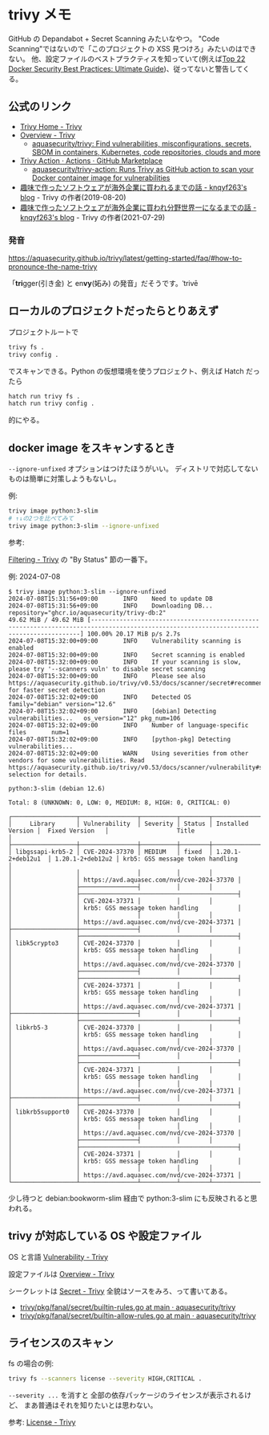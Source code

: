 # trivy メモ

GitHub の Depandabot + Secret Scanning みたいなやつ。
"Code Scanning"ではないので「このプロジェクトの XSS 見つけろ」みたいのはできない。
他、設定ファイルのベストプラクティスを知っていて(例えば[Top 22 Docker Security Best Practices: Ultimate Guide](https://www.aquasec.com/blog/docker-security-best-practices/))、従ってないと警告してくる。

## 公式のリンク

- [Trivy Home - Trivy](https://trivy.dev/)
- [Overview - Trivy](https://aquasecurity.github.io/trivy/)
  - [aquasecurity/trivy: Find vulnerabilities, misconfigurations, secrets, SBOM in containers, Kubernetes, code repositories, clouds and more](https://github.com/aquasecurity/trivy)
- [Trivy Action · Actions · GitHub Marketplace](https://github.com/marketplace/actions/trivy-action)
  - [aquasecurity/trivy-action: Runs Trivy as GitHub action to scan your Docker container image for vulnerabilities](https://github.com/aquasecurity/trivy-action)
- [趣味で作ったソフトウェアが海外企業に買われるまでの話 - knqyf263's blog](https://knqyf263.hatenablog.com/entry/2019/08/20/120713) - Trivy の作者(2019-08-20)
- [趣味で作ったソフトウェアが海外企業に買われ分野世界一になるまでの話 - knqyf263's blog](https://knqyf263.hatenablog.com/entry/2021/07/29/143500) - Trivy の作者(2021-07-29)

### 発音

<https://aquasecurity.github.io/trivy/latest/getting-started/faq/#how-to-pronounce-the-name-trivy>

「**tri**gger(引き金) と en**vy**(妬み) の発音」だそうです。ˈtrivē

## ローカルのプロジェクトだったらとりあえず

プロジェクトルートで

```sh
trivy fs .
trivy config .
```

でスキャンできる。Python の仮想環境を使うプロジェクト、例えば Hatch だったら

```sh
hatch run trivy fs .
hatch run trivy config .
```

的にやる。

## docker image をスキャンするとき

`--ignore-unfixed` オプションはつけたほうがいい。
ディストリで対応してないものは簡単に対策しようもないし。

例:

```sh
trivy image python:3-slim
# ↑↓の2つを比べてみて
trivy image python:3-slim --ignore-unfixed
```

参考:

[Filtering - Trivy](https://aquasecurity.github.io/trivy/latest/docs/configuration/filtering/#by-status)
の "By Status" 節の一番下。

例: 2024-07-08

```console
$ trivy image python:3-slim --ignore-unfixed
2024-07-08T15:31:56+09:00       INFO    Need to update DB
2024-07-08T15:31:56+09:00       INFO    Downloading DB...       repository="ghcr.io/aquasecurity/trivy-db:2"
49.62 MiB / 49.62 MiB [-----------------------------------------------------------------------------------------------------------------------------------------] 100.00% 20.17 MiB p/s 2.7s
2024-07-08T15:32:00+09:00       INFO    Vulnerability scanning is enabled
2024-07-08T15:32:00+09:00       INFO    Secret scanning is enabled
2024-07-08T15:32:00+09:00       INFO    If your scanning is slow, please try '--scanners vuln' to disable secret scanning
2024-07-08T15:32:00+09:00       INFO    Please see also https://aquasecurity.github.io/trivy/v0.53/docs/scanner/secret#recommendation for faster secret detection
2024-07-08T15:32:02+09:00       INFO    Detected OS     family="debian" version="12.6"
2024-07-08T15:32:02+09:00       INFO    [debian] Detecting vulnerabilities...   os_version="12" pkg_num=106
2024-07-08T15:32:02+09:00       INFO    Number of language-specific files       num=1
2024-07-08T15:32:02+09:00       INFO    [python-pkg] Detecting vulnerabilities...
2024-07-08T15:32:02+09:00       WARN    Using severities from other vendors for some vulnerabilities. Read https://aquasecurity.github.io/trivy/v0.53/docs/scanner/vulnerability#severity-selection for details.

python:3-slim (debian 12.6)

Total: 8 (UNKNOWN: 0, LOW: 0, MEDIUM: 8, HIGH: 0, CRITICAL: 0)

┌──────────────────┬────────────────┬──────────┬────────┬───────────────────┬──────────────────┬────────────────────────────────────────────┐
│     Library      │ Vulnerability  │ Severity │ Status │ Installed Version │  Fixed Version   │                   Title                    │
├──────────────────┼────────────────┼──────────┼────────┼───────────────────┼──────────────────┼────────────────────────────────────────────┤
│ libgssapi-krb5-2 │ CVE-2024-37370 │ MEDIUM   │ fixed  │ 1.20.1-2+deb12u1  │ 1.20.1-2+deb12u2 │ krb5: GSS message token handling           │
│                  │                │          │        │                   │                  │ https://avd.aquasec.com/nvd/cve-2024-37370 │
│                  ├────────────────┤          │        │                   │                  ├────────────────────────────────────────────┤
│                  │ CVE-2024-37371 │          │        │                   │                  │ krb5: GSS message token handling           │
│                  │                │          │        │                   │                  │ https://avd.aquasec.com/nvd/cve-2024-37371 │
├──────────────────┼────────────────┤          │        │                   │                  ├────────────────────────────────────────────┤
│ libk5crypto3     │ CVE-2024-37370 │          │        │                   │                  │ krb5: GSS message token handling           │
│                  │                │          │        │                   │                  │ https://avd.aquasec.com/nvd/cve-2024-37370 │
│                  ├────────────────┤          │        │                   │                  ├────────────────────────────────────────────┤
│                  │ CVE-2024-37371 │          │        │                   │                  │ krb5: GSS message token handling           │
│                  │                │          │        │                   │                  │ https://avd.aquasec.com/nvd/cve-2024-37371 │
├──────────────────┼────────────────┤          │        │                   │                  ├────────────────────────────────────────────┤
│ libkrb5-3        │ CVE-2024-37370 │          │        │                   │                  │ krb5: GSS message token handling           │
│                  │                │          │        │                   │                  │ https://avd.aquasec.com/nvd/cve-2024-37370 │
│                  ├────────────────┤          │        │                   │                  ├────────────────────────────────────────────┤
│                  │ CVE-2024-37371 │          │        │                   │                  │ krb5: GSS message token handling           │
│                  │                │          │        │                   │                  │ https://avd.aquasec.com/nvd/cve-2024-37371 │
├──────────────────┼────────────────┤          │        │                   │                  ├────────────────────────────────────────────┤
│ libkrb5support0  │ CVE-2024-37370 │          │        │                   │                  │ krb5: GSS message token handling           │
│                  │                │          │        │                   │                  │ https://avd.aquasec.com/nvd/cve-2024-37370 │
│                  ├────────────────┤          │        │                   │                  ├────────────────────────────────────────────┤
│                  │ CVE-2024-37371 │          │        │                   │                  │ krb5: GSS message token handling           │
│                  │                │          │        │                   │                  │ https://avd.aquasec.com/nvd/cve-2024-37371 │
└──────────────────┴────────────────┴──────────┴────────┴───────────────────┴──────────────────┴────────────────────────────────────────────┘
```

少し待つと debian:bookworm-slim 経由で python:3-slim にも反映されると思われる。

## trivy が対応している OS や設定ファイル

OS と言語
[Vulnerability - Trivy](https://aquasecurity.github.io/trivy/latest/docs/scanner/vulnerability/)

設定ファイルは
[Overview - Trivy](https://aquasecurity.github.io/trivy/latest/docs/scanner/misconfiguration/)

シークレットは
[Secret - Trivy](https://aquasecurity.github.io/trivy/latest/docs/scanner/secret/)
全貌はソースをみろ、って書いてある。

- [trivy/pkg/fanal/secret/builtin-rules.go at main · aquasecurity/trivy](https://github.com/aquasecurity/trivy/blob/main/pkg/fanal/secret/builtin-rules.go)
- [trivy/pkg/fanal/secret/builtin-allow-rules.go at main · aquasecurity/trivy](https://github.com/aquasecurity/trivy/blob/main/pkg/fanal/secret/builtin-allow-rules.go)

## ライセンスのスキャン

fs の場合の例:

```sh
trivy fs --scanners license --severity HIGH,CRITICAL .
```

`--severity ...` を消すと
全部の依存パッケージのライセンスが表示されるけど、
まあ普通はそれを知りたいとは思わない。

参考: [License - Trivy](https://aquasecurity.github.io/trivy/v0.49/docs/scanner/license/)
